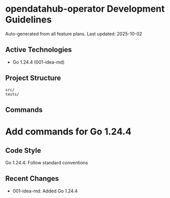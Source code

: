 # opendatahub-operator Development Guidelines

Auto-generated from all feature plans. Last updated: 2025-10-02

## Active Technologies
- Go 1.24.4 (001-idea-md)

## Project Structure
```
src/
tests/
```

## Commands
# Add commands for Go 1.24.4

## Code Style
Go 1.24.4: Follow standard conventions

## Recent Changes
- 001-idea-md: Added Go 1.24.4

<!-- MANUAL ADDITIONS START -->
<!-- MANUAL ADDITIONS END -->